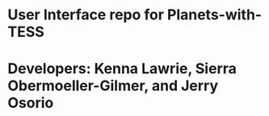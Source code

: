 # User Interface repo for Planets-with-TESS 
# Developers: Kenna Lawrie, Sierra Obermoeller-Gilmer, and Jerry Osorio
